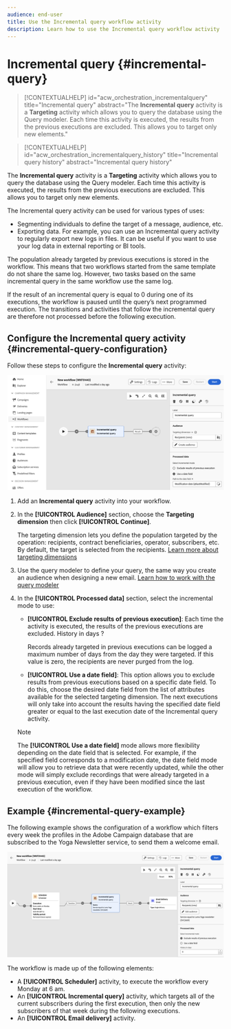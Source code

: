 ```yaml
---
audience: end-user
title: Use the Incremental query workflow activity
description: Learn how to use the Incremental query workflow activity
---
```

# Incremental query {#incremental-query}

>[!CONTEXTUALHELP]
>id="acw_orchestration_incrementalquery"
>title="Incremental query"
>abstract="The **Incremental query** activity is a **Targeting** activity which allows you to query the database using the Query modeler. Each time this activity is executed, the results from the previous executions are excluded. This allows you to target only new elements."

>[!CONTEXTUALHELP]
>id="acw_orchestration_incrementalquery_history"
>title="Incremental query history"
>abstract="Incremental query history"

The **Incremental query** activity is a **Targeting** activity which allows you to query the database using the Query modeler. Each time this activity is executed, the results from the previous executions are excluded. This allows you to target only new elements.

The Incremental query activity can be used for various types of uses:
* Segmenting individuals to define the target of a message, audience, etc.
* Exporting data. For example, you can use an Incremental query activity to regularly export new logs in files. It can be useful if you want to use your log data in external reporting or BI tools.

The population already targeted by previous executions is stored in the workflow. This means that two workflows started from the same template do not share the same log. However, two tasks based on the same incremental query in the same workflow use the same log.

If the result of an incremental query is equal to 0 during one of its executions, the workflow is paused until the query’s next programmed execution. The transitions and activities that follow the incremental query are therefore not processed before the following execution.

## Configure the Incremental query activity {#incremental-query-configuration} 

Follow these steps to configure the **Incremental query** activity:

![](../assets/incremental-query.png)

1. Add an **Incremental query** activity into your workflow.

1. In the **[!UICONTROL Audience]** section, choose the **Targeting dimension** then click **[!UICONTROL Continue]**.

    The targeting dimension lets you define the population targeted by the operation: recipients, contract beneficiaries, operator, subscribers, etc. By default, the target is selected from the recipients. [Learn more about targeting dimensions](../../audience/about-recipients.md#targeting-dimensions)

1. Use the query modeler to define your query, the same way you create an audience when designing a new email. [Learn how to work with the query modeler](../../query/query-modeler-overview.md)

1. In the **[!UICONTROL Processed data]** section, select the incremental mode to use:

    * **[!UICONTROL Exclude results of previous execution]**: Each time the activity is executed, the results of the previous executions are excluded. History in days ?

        Records already targeted in previous executions can be logged a maximum number of days from the day they were targeted. If this value is zero, the recipients are never purged from the log.

    * **[!UICONTROL Use a date field]**: This option allows you to exclude results from previous executions based on a specific date field. To do this, choose the desired date field from the list of attributes available for the selected targeting dimension. The next executions will only take into account the results having the specified date field greater or equal to the last execution date of the Incremental query activity.

    >[!NOTE]
    >
    >The **[!UICONTROL Use a date field]** mode allows more flexibility depending on the date field that is selected. For example, if the specified field corresponds to a modification date, the date field mode will allow you to retrieve data that were recently updated, while the other mode will simply exclude recordings that were already targeted in a previous execution, even if they have been modified since the last execution of the workflow.

## Example {#incremental-query-example}

The following example shows the configuration of a workflow which filters every week the profiles in the Adobe Campaign database that are subscribed to the Yoga Newsletter service, to send them a welcome email.

![](../assets/incremental-query-example.png)

The workflow is made up of the following elements:

* A **[!UICONTROL Scheduler]** activity, to execute the workflow every Monday at 6 am.
* An **[!UICONTROL Incremental query]** activity, which targets all of the current subscribers during the first execution, then only the new subscribers of that week during the following executions.
* An **[!UICONTROL Email delivery]** activity.
